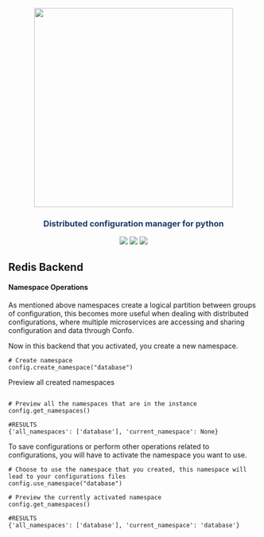 <p align="center"><img src="https://raw.githubusercontent.com/sambe-consulting/confo/master/assets/logo.png" width="400"></p>

<p align="center"><h3 style="color: #193967; text-align: center">Distributed configuration manager for python</h3></p>

<p align="center">
<a href="https://github.com/sambe-consulting/confo/actions/workflows/pytest-workflow.yml"><img src="https://github.com/sambe-consulting/confo/actions/workflows/pytest-workflow.yml/badge.svg"></a>
<a href="https://houndci.com"><img src="https://img.shields.io/badge/Reviewed_by-Hound-8E64B0.svg"></a>
<a href="https://github.com/apache/zookeeper/blob/master/LICENSE.txt"><img src="https://img.shields.io/github/license/apache/zookeeper"></a>


</p>

## Redis Backend
#### Namespace Operations

As mentioned above namespaces create a logical partition between groups of configuration, this becomes more 
useful when dealing with distributed configurations, where multiple microservices are accessing and sharing configuration and data through Confo.

Now in this backend that you activated, you create a new namespace.
```
# Create namespace
config.create_namespace("database")

```

Preview all created namespaces
```

# Preview all the namespaces that are in the instance
config.get_namespaces()

#RESULTS
{'all_namespaces': ['database'], 'current_namespace': None}

```
To save configurations or perform other operations related to configurations, you will have to activate the namespace you want to use.

```
# Choose to use the namespace that you created, this namespace will lead to your configurations files
config.use_namespace("database")

# Preview the currently activated namespace
config.get_namespaces()

#RESULTS
{'all_namespaces': ['database'], 'current_namespace': 'database'}

```

